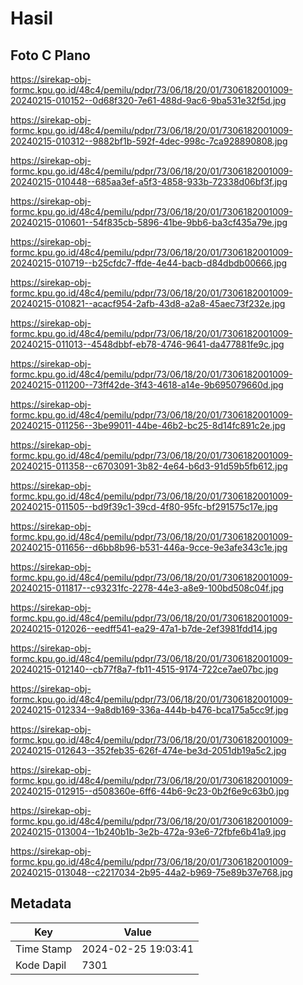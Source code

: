 # Hasil

## Foto C Plano

https://sirekap-obj-formc.kpu.go.id/48c4/pemilu/pdpr/73/06/18/20/01/7306182001009-20240215-010152--0d68f320-7e61-488d-9ac6-9ba531e32f5d.jpg

https://sirekap-obj-formc.kpu.go.id/48c4/pemilu/pdpr/73/06/18/20/01/7306182001009-20240215-010312--9882bf1b-592f-4dec-998c-7ca928890808.jpg

https://sirekap-obj-formc.kpu.go.id/48c4/pemilu/pdpr/73/06/18/20/01/7306182001009-20240215-010448--685aa3ef-a5f3-4858-933b-72338d06bf3f.jpg

https://sirekap-obj-formc.kpu.go.id/48c4/pemilu/pdpr/73/06/18/20/01/7306182001009-20240215-010601--54f835cb-5896-41be-9bb6-ba3cf435a79e.jpg

https://sirekap-obj-formc.kpu.go.id/48c4/pemilu/pdpr/73/06/18/20/01/7306182001009-20240215-010719--b25cfdc7-ffde-4e44-bacb-d84dbdb00666.jpg

https://sirekap-obj-formc.kpu.go.id/48c4/pemilu/pdpr/73/06/18/20/01/7306182001009-20240215-010821--acacf954-2afb-43d8-a2a8-45aec73f232e.jpg

https://sirekap-obj-formc.kpu.go.id/48c4/pemilu/pdpr/73/06/18/20/01/7306182001009-20240215-011013--4548dbbf-eb78-4746-9641-da477881fe9c.jpg

https://sirekap-obj-formc.kpu.go.id/48c4/pemilu/pdpr/73/06/18/20/01/7306182001009-20240215-011200--73ff42de-3f43-4618-a14e-9b695079660d.jpg

https://sirekap-obj-formc.kpu.go.id/48c4/pemilu/pdpr/73/06/18/20/01/7306182001009-20240215-011256--3be99011-44be-46b2-bc25-8d14fc891c2e.jpg

https://sirekap-obj-formc.kpu.go.id/48c4/pemilu/pdpr/73/06/18/20/01/7306182001009-20240215-011358--c6703091-3b82-4e64-b6d3-91d59b5fb612.jpg

https://sirekap-obj-formc.kpu.go.id/48c4/pemilu/pdpr/73/06/18/20/01/7306182001009-20240215-011505--bd9f39c1-39cd-4f80-95fc-bf291575c17e.jpg

https://sirekap-obj-formc.kpu.go.id/48c4/pemilu/pdpr/73/06/18/20/01/7306182001009-20240215-011656--d6bb8b96-b531-446a-9cce-9e3afe343c1e.jpg

https://sirekap-obj-formc.kpu.go.id/48c4/pemilu/pdpr/73/06/18/20/01/7306182001009-20240215-011817--c93231fc-2278-44e3-a8e9-100bd508c04f.jpg

https://sirekap-obj-formc.kpu.go.id/48c4/pemilu/pdpr/73/06/18/20/01/7306182001009-20240215-012026--eedff541-ea29-47a1-b7de-2ef3981fdd14.jpg

https://sirekap-obj-formc.kpu.go.id/48c4/pemilu/pdpr/73/06/18/20/01/7306182001009-20240215-012140--cb77f8a7-fb11-4515-9174-722ce7ae07bc.jpg

https://sirekap-obj-formc.kpu.go.id/48c4/pemilu/pdpr/73/06/18/20/01/7306182001009-20240215-012334--9a8db169-336a-444b-b476-bca175a5cc9f.jpg

https://sirekap-obj-formc.kpu.go.id/48c4/pemilu/pdpr/73/06/18/20/01/7306182001009-20240215-012643--352feb35-626f-474e-be3d-2051db19a5c2.jpg

https://sirekap-obj-formc.kpu.go.id/48c4/pemilu/pdpr/73/06/18/20/01/7306182001009-20240215-012915--d508360e-6ff6-44b6-9c23-0b2f6e9c63b0.jpg

https://sirekap-obj-formc.kpu.go.id/48c4/pemilu/pdpr/73/06/18/20/01/7306182001009-20240215-013004--1b240b1b-3e2b-472a-93e6-72fbfe6b41a9.jpg

https://sirekap-obj-formc.kpu.go.id/48c4/pemilu/pdpr/73/06/18/20/01/7306182001009-20240215-013048--c2217034-2b95-44a2-b969-75e89b37e768.jpg


## Metadata

| Key        | Value               |
| ---------- | ------------------- |
| Time Stamp | 2024-02-25 19:03:41 |
| Kode Dapil | 7301                |



